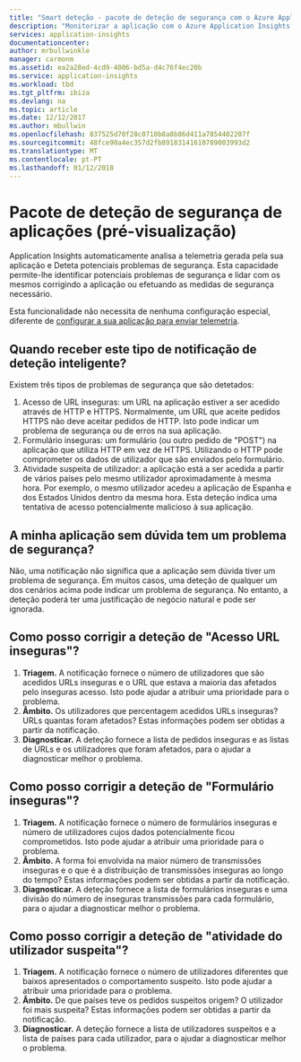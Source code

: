 ```yaml
---
title: "Smart deteção - pacote de deteção de segurança com o Azure Application Insights | Microsoft Docs"
description: "Monitorizar a aplicação com o Azure Application Insights para potenciais problemas de segurança."
services: application-insights
documentationcenter: 
author: mrbullwinkle
manager: carmonm
ms.assetid: ea2a28ed-4cd9-4006-bd5a-d4c76f4ec20b
ms.service: application-insights
ms.workload: tbd
ms.tgt_pltfrm: ibiza
ms.devlang: na
ms.topic: article
ms.date: 12/12/2017
ms.author: mbullwin
ms.openlocfilehash: 837525d70f28c0710b8a8b86d411a7854402207f
ms.sourcegitcommit: 48fce90a4ec357d2fb89183141610789003993d2
ms.translationtype: MT
ms.contentlocale: pt-PT
ms.lasthandoff: 01/12/2018
---
```

# <a name="application-security-detection-pack-preview"></a>Pacote de deteção de segurança de aplicações (pré-visualização)

Application Insights automaticamente analisa a telemetria gerada pela sua aplicação e Deteta potenciais problemas de segurança. Esta capacidade permite-lhe identificar potenciais problemas de segurança e lidar com os mesmos corrigindo a aplicação ou efetuando as medidas de segurança necessário.

Esta funcionalidade não necessita de nenhuma configuração especial, diferente de [configurar a sua aplicação para enviar telemetria](https://docs.microsoft.com/azure/application-insights/app-insights-usage-overview).

## <a name="when-would-i-get-this-type-of-smart-detection-notification"></a>Quando receber este tipo de notificação de deteção inteligente?
Existem três tipos de problemas de segurança que são detetados:
1. Acesso de URL inseguras: um URL na aplicação estiver a ser acedido através de HTTP e HTTPS. Normalmente, um URL que aceite pedidos HTTPS não deve aceitar pedidos de HTTP. Isto pode indicar um problema de segurança ou de erros na sua aplicação.
2. Formulário inseguras: um formulário (ou outro pedido de "POST") na aplicação que utiliza HTTP em vez de HTTPS. Utilizando o HTTP pode comprometer os dados de utilizador que são enviados pelo formulário.
3. Atividade suspeita de utilizador: a aplicação está a ser acedida a partir de vários países pelo mesmo utilizador aproximadamente à mesma hora. Por exemplo, o mesmo utilizador acedeu a aplicação de Espanha e dos Estados Unidos dentro da mesma hora. Esta deteção indica uma tentativa de acesso potencialmente malicioso à sua aplicação.

## <a name="does-my-app-definitely-have-a-security-issue"></a>A minha aplicação sem dúvida tem um problema de segurança?
Não, uma notificação não significa que a aplicação sem dúvida tiver um problema de segurança. Em muitos casos, uma deteção de qualquer um dos cenários acima pode indicar um problema de segurança. No entanto, a deteção poderá ter uma justificação de negócio natural e pode ser ignorada.

## <a name="how-do-i-fix-the-insecure-url-access-detection"></a>Como posso corrigir a deteção de "Acesso URL inseguras"?
1. **Triagem.** A notificação fornece o número de utilizadores que são acedidos URLs inseguras e o URL que estava a maioria das afetados pelo inseguras acesso. Isto pode ajudar a atribuir uma prioridade para o problema.
2. **Âmbito.** Os utilizadores que percentagem acedidos URLs inseguras? URLs quantas foram afetados? Estas informações podem ser obtidas a partir da notificação.
3. **Diagnosticar.** A deteção fornece a lista de pedidos inseguras e as listas de URLs e os utilizadores que foram afetados, para o ajudar a diagnosticar melhor o problema.

## <a name="how-do-i-fix-the-insecure-form-detection"></a>Como posso corrigir a deteção de "Formulário inseguras"?
1. **Triagem.** A notificação fornece o número de formulários inseguras e número de utilizadores cujos dados potencialmente ficou comprometidos. Isto pode ajudar a atribuir uma prioridade para o problema.
2. **Âmbito.** A forma foi envolvida na maior número de transmissões inseguras e o que é a distribuição de transmissões inseguras ao longo do tempo? Estas informações podem ser obtidas a partir da notificação.
3. **Diagnosticar.** A deteção fornece a lista de formulários inseguras e uma divisão do número de inseguras transmissões para cada formulário, para o ajudar a diagnosticar melhor o problema.

## <a name="how-do-i-fix-the-suspicious-user-activity-detection"></a>Como posso corrigir a deteção de "atividade do utilizador suspeita"?
1. **Triagem.** A notificação fornece o número de utilizadores diferentes que baixos apresentados o comportamento suspeito. Isto pode ajudar a atribuir uma prioridade para o problema.
2. **Âmbito.** De que países teve os pedidos suspeitos origem? O utilizador foi mais suspeita? Estas informações podem ser obtidas a partir da notificação.
3. **Diagnosticar.** A deteção fornece a lista de utilizadores suspeitos e a lista de países para cada utilizador, para o ajudar a diagnosticar melhor o problema.
